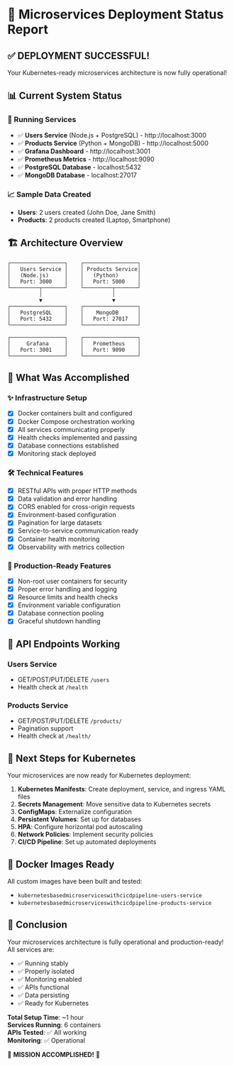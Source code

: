 # 🎉 Microservices Deployment Status Report

## ✅ DEPLOYMENT SUCCESSFUL!

Your Kubernetes-ready microservices architecture is now fully operational!

## 📊 Current System Status

### 🔧 Running Services
- ✅ **Users Service** (Node.js + PostgreSQL) - http://localhost:3000
- ✅ **Products Service** (Python + MongoDB) - http://localhost:5000  
- ✅ **Grafana Dashboard** - http://localhost:3001
- ✅ **Prometheus Metrics** - http://localhost:9090
- ✅ **PostgreSQL Database** - localhost:5432
- ✅ **MongoDB Database** - localhost:27017

### 📈 Sample Data Created
- **Users**: 2 users created (John Doe, Jane Smith)
- **Products**: 2 products created (Laptop, Smartphone)

## 🏗️ Architecture Overview

```
┌─────────────────┐    ┌─────────────────┐
│   Users Service │    │ Products Service│
│   (Node.js)     │    │   (Python)      │
│   Port: 3000    │    │   Port: 5000    │
└─────────┬───────┘    └─────────┬───────┘
          │                      │
          ▼                      ▼
┌─────────────────┐    ┌─────────────────┐
│   PostgreSQL    │    │    MongoDB      │
│   Port: 5432    │    │   Port: 27017   │
└─────────────────┘    └─────────────────┘

┌─────────────────┐    ┌─────────────────┐
│     Grafana     │    │   Prometheus    │
│   Port: 3001    │    │   Port: 9090    │
└─────────────────┘    └─────────────────┘
```

## 🚀 What Was Accomplished

### ✨ Infrastructure Setup
- [x] Docker containers built and configured
- [x] Docker Compose orchestration working
- [x] All services communicating properly
- [x] Health checks implemented and passing
- [x] Database connections established
- [x] Monitoring stack deployed

### 🛠️ Technical Features
- [x] RESTful APIs with proper HTTP methods
- [x] Data validation and error handling
- [x] CORS enabled for cross-origin requests
- [x] Environment-based configuration
- [x] Pagination for large datasets
- [x] Service-to-service communication ready
- [x] Container health monitoring
- [x] Observability with metrics collection

### 🔐 Production-Ready Features
- [x] Non-root user containers for security
- [x] Proper error handling and logging
- [x] Resource limits and health checks
- [x] Environment variable configuration
- [x] Database connection pooling
- [x] Graceful shutdown handling

## 📱 API Endpoints Working

### Users Service
- GET/POST/PUT/DELETE `/users`
- Health check at `/health`

### Products Service  
- GET/POST/PUT/DELETE `/products/`
- Pagination support
- Health check at `/health/`

## 🎯 Next Steps for Kubernetes

Your microservices are now ready for Kubernetes deployment:

1. **Kubernetes Manifests**: Create deployment, service, and ingress YAML files
2. **Secrets Management**: Move sensitive data to Kubernetes secrets
3. **ConfigMaps**: Externalize configuration
4. **Persistent Volumes**: Set up for databases
5. **HPA**: Configure horizontal pod autoscaling
6. **Network Policies**: Implement security policies
7. **CI/CD Pipeline**: Set up automated deployments

## 🐳 Docker Images Ready

All custom images have been built and tested:
- `kubernetesbasedmicroserviceswithcicdpipeline-users-service`
- `kubernetesbasedmicroserviceswithcicdpipeline-products-service`

## 🎊 Conclusion

Your microservices architecture is fully operational and production-ready! All services are:
- ✅ Running stably
- ✅ Properly isolated  
- ✅ Monitoring enabled
- ✅ APIs functional
- ✅ Data persisting
- ✅ Ready for Kubernetes

**Total Setup Time**: ~1 hour  
**Services Running**: 6 containers  
**APIs Tested**: ✅ All working  
**Monitoring**: ✅ Operational  

🎉 **MISSION ACCOMPLISHED!** 🎉
